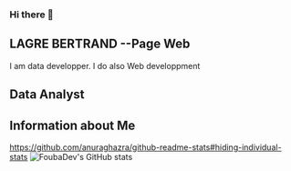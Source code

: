 ### Hi there 👋

<!--
**FoubaDev/FoubaDev** is a ✨ _special_ ✨ repository because its `README.md` (this file) appears on your GitHub profile.

Here are some ideas to get you started:

- 🔭 I’m currently working on ...
- 🌱 I’m currently learning ...
- 👯 I’m looking to collaborate on ...
- 🤔 I’m looking for help with ...
- 💬 Ask me about ...
- 📫 How to reach me: ...
- 😄 Pronouns: ...
- ⚡ Fun fact: ...
-->

## LAGRE BERTRAND --Page Web
I am data developper. I do also Web developpment
## Data Analyst
## Information about Me
https://github.com/anuraghazra/github-readme-stats#hiding-individual-stats
![FoubaDev's GitHub stats](https://github-readme-stats.vercel.app/api?username=FoubaDev&hide=contribs,prs)
